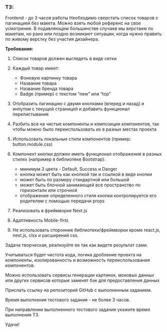 ### ТЗ:

Frontend - до 3 часов работы
Необходимо сверстать список товаров с пагинацией без макета. Можно взять любой референс на свое усмотрение. В подавляющем большинстве случаев мы верстаем по макетам, но рано или поздно возникают ситуации, когда нужно править по живому верстку без участия дизайнера.

**Требования:**

1. Список товаров должен выглядеть в виде сетки
2. Каждый товар имеет:

   - Фоновую картинку товара
   - Название товара
   - Название бренда товара
   - Badge (пример) с текстом “new” или “top”

3. Отобразить пагинацию с двумя кнопками (вперед и назад) и инпутом с текущей страницей и добавить функционал перелистывания
4. Разбить все на чистые компоненты и композиции компонентов, так чтобы можно было переиспользовать их в разных местах проекта
5. Использовать локальные стили компонентов (пример: button.module.css)
6. Компонент кнопки должен иметь функционал отображения в разных стилях (например в библиотеке Bootstrap):

   - минимум 3 цвета - Default, Success и Danger
   - кнопка может быть как кнопкой так и ссылкой в виде кнопки
   - может быть по размеру стандартной или большой
   - может быть блочной занимающей все пространство по горизонтали или строчной
   - отображение определенного стиля кнопки контролируется его родителем с помощью передачи props

7. Реализовать в фреймворке Next.js
8. Адаптивность Mobile-first.
9. Не использовать сторонние библиотеки/фреймворки кроме react.js, next.js, clsx и расширений css.

Задача творческая, реализуйте ее так как видете результат сами.

Учитываться будет чистота кода, логика дробление проекта на компоненты, изолированность и возможность переиспользования компонентов.

Можно использовать сервисы генерации картинок, моковых данных или других сервисов которые заменят бэк для предоставления данных

Прислать ссылку на репозиторий GitHub с выполненным заданием.

Время выполнения тестового задания - не более 3 часов.

При направлении выполненного тестового задания укажите время выполнения ТЗ.

Удачи!
